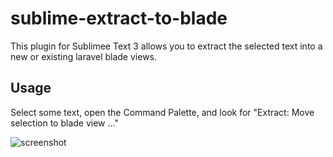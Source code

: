 # sublime-extract-to-blade

This plugin for Sublimee Text 3 allows you to extract the selected text into a new or existing laravel blade views.

## Usage

Select some text, open the Command Palette, and look for "Extract: Move selection to blade view ..."

![screenshot](https://i.imgur.com/crN6seh.gif)
